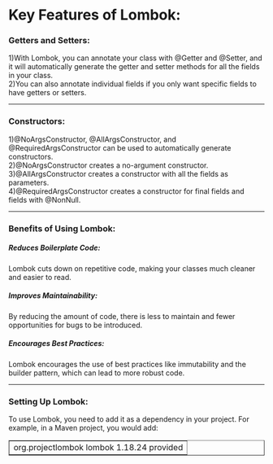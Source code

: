 
<h1>Key Features of Lombok:</h1>
<h3>Getters and Setters:</h3>

1)With Lombok, you can annotate your class with @Getter and @Setter, and it will automatically generate the getter and setter methods for all the fields in your class.</br>
2)You can also annotate individual fields if you only want specific fields to have getters or setters.

<hr>
<h3>Constructors:</h3>

1)@NoArgsConstructor, @AllArgsConstructor, and @RequiredArgsConstructor can be used to automatically generate constructors.</br>
2)@NoArgsConstructor creates a no-argument constructor.</br>
3)@AllArgsConstructor creates a constructor with all the fields as parameters.</br>
4)@RequiredArgsConstructor creates a constructor for final fields and fields with @NonNull.
<hr>
<h3>Benefits of Using Lombok:</h3>
<h5>Reduces Boilerplate Code:</h5> Lombok cuts down on repetitive code, making your classes much cleaner and easier to read.
<h5>Improves Maintainability:</h5> By reducing the amount of code, there is less to maintain and fewer opportunities for bugs to be introduced.
<h5>Encourages Best Practices:</h5> Lombok encourages the use of best practices like immutability and the builder pattern, which can lead to more robust code.
<hr>

<h3>Setting Up Lombok:</h3>
To use Lombok, you need to add it as a dependency in your project. For example, in a Maven project, you would add:<br>
<table border="1">
    <tr>
        <td>
<dependency>
    <groupId>org.projectlombok</groupId>
    <artifactId>lombok</artifactId>
    <version>1.18.24</version>
    <scope>provided</scope>
</dependency>
            </td>
 </tr>
</table>
